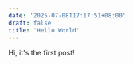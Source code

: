 ```yaml
---
date: '2025-07-08T17:17:51+08:00'
draft: false
title: 'Hello World'
---
```


Hi, it's the first post!
